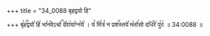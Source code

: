+++
title = "34_0088 बृहद्वयो हि"

+++
बृ꣣ह꣢꣫द्वयो꣣ हि꣢ भा꣣न꣡वेऽर्चा꣢꣯ दे꣣वा꣢या꣣ग्न꣡ये꣢ । यं꣢ मि꣣त्रं꣡ न प्रश꣢꣯स्तये꣣ म꣡र्ता꣢सो दधि꣣रे꣢ पु꣣रः꣢ ॥ 34:0088 ॥